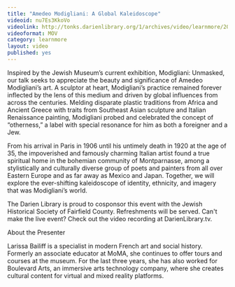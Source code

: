 ```yaml
---
title: "Amedeo Modigliani: A Global Kaleidoscope"
videoid: nu7Es3KkoVo
videolink: http://tonks.darienlibrary.org/1/archives/video/learnmore/20171130_amedeo_modigliani.mov
videoformat: MOV
category: learnmore
layout: video
published: yes
---
```


Inspired by the Jewish Museum’s current exhibition, Modigliani: Unmasked, our talk seeks to appreciate the beauty and significance of Amedeo Modigliani’s art. A sculptor at heart, Modigliani’s practice remained forever inflected by the lens of this medium and driven by global influences from across the centuries. Melding disparate plastic traditions from Africa and Ancient Greece with traits from Southeast Asian sculpture and Italian Renaissance painting, Modigliani probed and celebrated the concept of “otherness,” a label with special resonance for him as both a foreigner and a Jew.

From his arrival in Paris in 1906 until his untimely death in 1920 at the age of 35, the impoverished and famously charming Italian artist found a true spiritual home in the bohemian community of Montparnasse, among a stylistically and culturally diverse group of poets and painters from all over Eastern Europe and as far away as Mexico and Japan. Together, we will explore the ever-shifting kaleidoscope of identity, ethnicity, and imagery that was Modigliani’s world.

The Darien Library is proud to cosponsor this event with the Jewish Historical Society of Fairfield County. Refreshments will be served. Can't make the live event? Check out the video recording at DarienLibrary.tv.

About the Presenter

Larissa Bailiff is a specialist in modern French art and social history. Formerly an associate educator at MoMA, she continues to offer tours and courses at the museum. For the last three years, she has also worked for Boulevard Arts, an immersive arts technology company, where she creates cultural content for virtual and mixed reality platforms.
